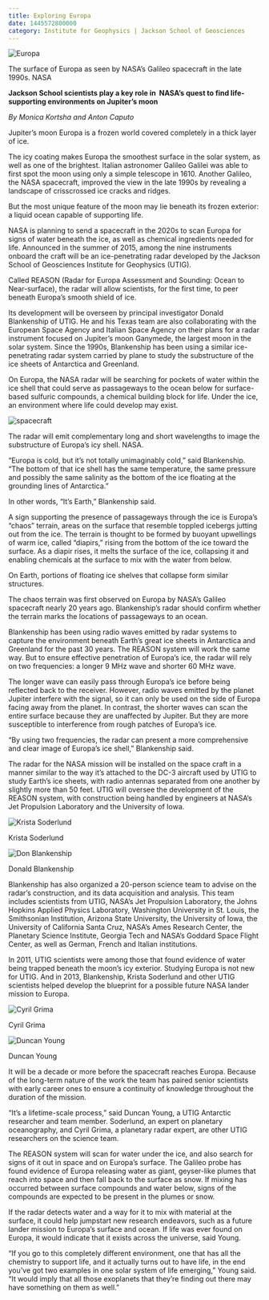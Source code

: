 ```yaml
--- 
title: Exploring Europa
date: 1445572800000
category: Institute for Geophysics | Jackson School of Geosciences
---
```


![Europa](http://research.utexas.edu/showcase/assets/js/fileman/Uploads/Europa.jpg)

The surface of Europa as seen by NASA’s Galileo spacecraft in the late 1990s. NASA

**Jackson School scientists play a key role in  NASA’s quest to find life-supporting environments on Jupiter’s moon**

_By Monica Kortsha and Anton Caputo_

Jupiter’s moon Europa is a frozen world covered completely in a thick layer of ice.

The icy coating makes Europa the smoothest surface in the solar system, as well as one of the brightest. Italian astronomer Galileo Galilei was able to first spot the moon using only a simple telescope in 1610. Another Galileo, the NASA spacecraft, improved the view in the late 1990s by revealing a landscape of crisscrossed ice cracks and ridges.

But the most unique feature of the moon may lie beneath its frozen exterior: a liquid ocean capable of supporting life.

NASA is planning to send a spacecraft in the 2020s to scan Europa for signs of water beneath the ice, as well as chemical ingredients needed for life. Announced in the summer of 2015, among the nine instruments onboard the craft will be an ice-penetrating radar developed by the Jackson School of Geosciences Institute for Geophysics (UTIG).

Called REASON (Radar for Europa Assessment and Sounding: Ocean to Near-surface), the radar will allow scientists, for the first time, to peer beneath Europa’s smooth shield of ice.

Its development will be overseen by principal investigator Donald Blankenship of UTIG. He and his Texas team are also collaborating with the European Space Agency and Italian Space Agency on their plans for a radar instrument focused on Jupiter’s moon Ganymede, the largest moon in the solar system. Since the 1990s, Blankenship has been using a similar ice-penetrating radar system carried by plane to study the substructure of the ice sheets of Antarctica and Greenland.

On Europa, the NASA radar will be searching for pockets of water within the ice shell that could serve as passageways to the ocean below for surface-based sulfuric compounds, a chemical building block for life. Under the ice, an environment where life could develop may exist.

![spacecraft](http://research.utexas.edu/showcase/assets/js/fileman/Uploads/spacecraft.jpg)

The radar will emit complementary long and short wavelengths to image the substructure of Europa’s icy shell. NASA.

“Europa is cold, but it’s not totally unimaginably cold,” said Blankenship. “The bottom of that ice shell has the same tempera­ture, the same pressure and possibly the same salinity as the bottom of the ice floating at the grounding lines of Antarctica.”

In other words, “It’s Earth,” Blankenship said.

A sign supporting the presence of passageways through the ice is Europa’s “chaos” terrain, areas on the surface that resemble toppled icebergs jutting out from the ice. The terrain is thought to be formed by buoyant upwellings of warm ice, called “diapirs,” rising from the bottom of the ice toward the surface. As a diapir rises, it melts the surface of the ice, collapsing it and enabling chemicals at the surface to mix with the water from below.

On Earth, portions of floating ice shelves that collapse form similar structures.

The chaos terrain was first observed on Europa by NASA’s Galileo spacecraft nearly 20 years ago. Blankenship’s radar should confirm whether the terrain marks the locations of passageways to an ocean.

Blankenship has been using radio waves emitted by radar systems to capture the environment beneath Earth’s great ice sheets in Antarctica and Greenland for the past 30 years. The REASON system will work the same way. But to ensure effective penetration of Europa’s ice, the radar will rely on two frequencies: a longer 9 MHz wave and shorter 60 MHz wave.

The longer wave can easily pass through Europa’s ice before being reflected back to the receiver. However, radio waves emitted by the planet Jupiter interfere with the signal, so it can only be used on the side of Europa facing away from the planet. In contrast, the shorter waves can scan the entire surface because they are unaffected by Jupiter. But they are more susceptible to interference from rough patches of Europa’s ice.

“By using two frequencies, the radar can present a more comprehensive and clear image of Europa’s ice shell,” Blanken­ship said.

The radar for the NASA mission will be installed on the space craft in a manner similar to the way it’s attached to the DC-3 aircraft used by UTIG to study Earth’s ice sheets, with radio antennas separated from one another by slightly more than 50 feet. UTIG will oversee the development of the REASON system, with construction being handled by engineers at NASA’s Jet Propulsion Laboratory and the University of Iowa.

![Krista Soderlund](http://research.utexas.edu/showcase/assets/js/fileman/Uploads/Krista_Soderlund.jpg)

Krista Soderlund

![Don Blankenship](http://research.utexas.edu/showcase/assets/js/fileman/Uploads/Don_Blankenship.jpg)

Donald Blankenship

Blankenship has also organized a 20-person science team to advise on the radar’s construction, and its data acquisition and analysis. This team includes scientists from UTIG, NASA’s Jet Propulsion Laboratory, the Johns Hopkins Applied Physics Laboratory, Washington University in St. Louis, the Smithsonian Institution, Arizona State University, the University of Iowa, the University of California Santa Cruz, NASA’s Ames Research Center, the Planetary Science Institute, Georgia Tech and NASA’s Goddard Space Flight Center, as well as German, French and Italian institutions.

In 2011, UTIG scientists were among those that found evidence of water being trapped beneath the moon’s icy exterior. Studying Europa is not new for UTIG. And in 2013, Blankenship, Krista Soderlund and other UTIG scientists helped develop the blueprint for a possible future NASA lander mission to Europa.

![Cyril Grima](http://research.utexas.edu/showcase/assets/js/fileman/Uploads/Cyril_Grima.jpg)

Cyril Grima

![Duncan Young](http://research.utexas.edu/showcase/assets/js/fileman/Uploads/Duncan_Young.jpg)

Duncan Young

It will be a decade or more before the spacecraft reaches Europa. Because of the long-term nature of the work the team has paired senior scientists with early career ones to ensure a continuity of knowledge throughout the duration of the mission.

“It’s a lifetime-scale process,” said Duncan Young, a UTIG Antarctic researcher and team member. Soderlund, an expert on planetary oceanography, and Cyril Grima, a planetary radar expert, are other UTIG researchers on the science team.

The REASON system will scan for water under the ice, and also search for signs of it out in space and on Europa’s surface. The Galileo probe has found evidence of Europa releasing water as giant, geyser-like plumes that reach into space and then fall back to the surface as snow. If mixing has occurred between surface compounds and water below, signs of the compounds are expected to be present in the plumes or snow.

If the radar detects water and a way for it to mix with material at the surface, it could help jumpstart new research endeavors, such as a future lander mission to Europa’s surface and ocean. If life was ever found on Europa, it would indicate that it exists across the universe, said Young.

“If you go to this completely different environment, one that has all the chemistry to support life, and it actually turns out to have life, in the end you’ve got two examples in one solar system of life emerging,” Young said. “It would imply that all those exoplanets that they’re finding out there may have something on them as well.”